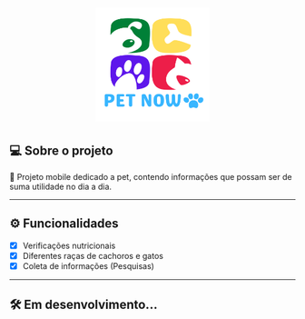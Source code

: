 <h1 align="center">
    <img alt="Setup Now" title="#NextLevelWeek" src="./resource/logo_petnow.svg" width="200px"/>
</h1>

## 💻 Sobre o projeto

🧭 Projeto mobile dedicado a pet, contendo informações que possam ser de suma utilidade no dia a dia.

---

## ⚙️ Funcionalidades

- [x] Verificações nutricionais
- [x] Diferentes raças de cachoros e gatos
- [x] Coleta de informações (Pesquisas)

---

## 🛠 Em desenvolvimento...